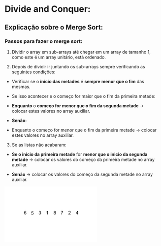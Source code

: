 # Divide and Conquer:

## Explicação sobre o Merge Sort:

### Passos para fazer o merge sort:

1. Dividir o array em sub-arrays até chegar em um array de tamanho 1, como este é um array unitário, está ordenado.

2. Depois de dividir ir juntando os sub-arrays sempre verificando as seguintes condições:

- Verificar se o **inicio das metades** é **sempre** **menor que o fim** das mesmas.

- Se isso acontecer e o começo for maior que o fim da primeira metade:

- **Enquanto** o **começo for menor que o fim da segunda metade** -> colocar estes valores no array auxiliar.

- **Senão:**

- Enquanto o começo for menor que o fim da primeira metade -> colocar estes valores no array auxiliar.

3. Se as listas não acabaram:

- **Se o inicio da primeira metade** for **menor que o inicio da segunda metade** -> colocar os valores do começo da primeira metade no array auxiliar.

- **Senão** -> colocar os valores do começo da segunda metade no array auxiliar.


![gif do merge](gif/merge_sort.gif)
